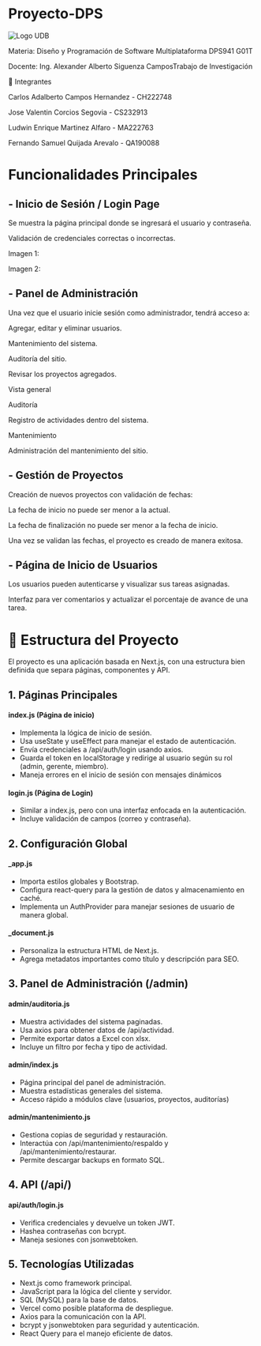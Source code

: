 # Proyecto-DPS

![Logo UDB](https://www.google.com/url?sa=i&url=https%3A%2F%2Fadmacad.udb.edu.sv%2Fportalweb&psig=AOvVaw2trmWvrHCl5mbYruCpDDGw&ust=1743390069783000&source=images&cd=vfe&opi=89978449&ved=0CBQQjRxqFwoTCNCJ36HosIwDFQAAAAAdAAAAABAE)

Materia: Diseño y Programación de Software Multiplataforma DPS941 G01T

Docente: Ing. Alexander Alberto Siguenza CamposTrabajo de Investigación

👥 Integrantes

Carlos Adalberto Campos Hernandez - CH222748

Jose Valentin Corcios Segovia - CS232913

Ludwin Enrique Martinez Alfaro - MA222763

Fernando Samuel Quijada Arevalo - QA190088


# Funcionalidades Principales

## - Inicio de Sesión / Login Page

Se muestra la página principal donde se ingresará el usuario y contraseña.

Validación de credenciales correctas o incorrectas.

Imagen 1:

Imagen 2:

## - Panel de Administración

Una vez que el usuario inicie sesión como administrador, tendrá acceso a:

Agregar, editar y eliminar usuarios.

Mantenimiento del sistema.

Auditoría del sitio.

Revisar los proyectos agregados.

Vista general

Auditoría

Registro de actividades dentro del sistema.

Mantenimiento

Administración del mantenimiento del sitio.

## - Gestión de Proyectos

Creación de nuevos proyectos con validación de fechas:

La fecha de inicio no puede ser menor a la actual.

La fecha de finalización no puede ser menor a la fecha de inicio.

Una vez se validan las fechas, el proyecto es creado de manera exitosa.

## - Página de Inicio de Usuarios

Los usuarios pueden autenticarse y visualizar sus tareas asignadas.

Interfaz para ver comentarios y actualizar el porcentaje de avance de una tarea.

# 📂 Estructura del Proyecto

El proyecto es una aplicación basada en Next.js, con una estructura bien definida que separa páginas, componentes y API.

## 1. Páginas Principales

#### index.js (Página de inicio)

* Implementa la lógica de inicio de sesión.
* Usa useState y useEffect para manejar el estado de autenticación.
* Envía credenciales a /api/auth/login usando axios.
* Guarda el token en localStorage y redirige al usuario según su rol (admin, gerente, miembro).
* Maneja errores en el inicio de sesión con mensajes dinámicos

#### login.js (Página de Login)

* Similar a index.js, pero con una interfaz enfocada en la autenticación. 
* Incluye validación de campos (correo y contraseña). 

## 2. Configuración Global

#### _app.js

* Importa estilos globales y Bootstrap.
* Configura react-query para la gestión de datos y almacenamiento en caché.
* Implementa un AuthProvider para manejar sesiones de usuario de manera global.

#### _document.js

* Personaliza la estructura HTML de Next.js.
* Agrega metadatos importantes como título y descripción para SEO.

## 3. Panel de Administración (/admin)

#### admin/auditoria.js

* Muestra actividades del sistema paginadas.
* Usa axios para obtener datos de /api/actividad.
* Permite exportar datos a Excel con xlsx.
* Incluye un filtro por fecha y tipo de actividad. 

#### admin/index.js

* Página principal del panel de administración.
* Muestra estadísticas generales del sistema.
* Acceso rápido a módulos clave (usuarios, proyectos, auditorías)

#### admin/mantenimiento.js

* Gestiona copias de seguridad y restauración.
* Interactúa con /api/mantenimiento/respaldo y /api/mantenimiento/restaurar.
* Permite descargar backups en formato SQL.

## 4. API (/api/)

#### api/auth/login.js

* Verifica credenciales y devuelve un token JWT.
* Hashea contraseñas con bcrypt.
* Maneja sesiones con jsonwebtoken.

## 5. Tecnologías Utilizadas

* Next.js como framework principal.
* JavaScript para la lógica del cliente y servidor.
* SQL (MySQL) para la base de datos.
* Vercel como posible plataforma de despliegue.
* Axios para la comunicación con la API.
* bcrypt y jsonwebtoken para seguridad y autenticación.
* React Query para el manejo eficiente de datos.
